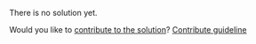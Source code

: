 
There is no solution yet.

Would you like to [contribute to the solution](https://github.com/BFEdev/BFE.dev-solutions/blob/main/quiz/messsage-channel-is-async_en.md)? [Contribute guideline](https://github.com/BFEdev/BFE.dev-solutions#how-to-contribute)
